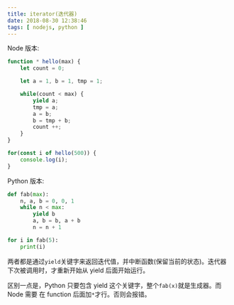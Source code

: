 ```yaml
---
title: iterator(迭代器)
date: 2018-08-30 12:38:46
tags: [ nodejs, python ]
---
```


Node 版本:

```javascript
function * hello(max) {
    let count = 0;

    let a = 1, b = 1, tmp = 1;

    while(count < max) {
        yield a;
        tmp = a;
        a = b;
        b = tmp + b;
        count ++;
    }
}

for(const i of hello(500)) {
    console.log(i);
}
```



Python 版本:

```python
def fab(max):
    n, a, b = 0, 0, 1
    while n < max:
        yield b
        a, b = b, a + b
        n = n + 1

for i in fab(5):
    print(i)
```





两者都是通过`yield`关键字来返回迭代值，并中断函数(保留当前的状态)。迭代器下次被调用时，才重新开始从 yield 后面开始运行。

区别一点是，Python 只要包含 yield 这个关键字，整个`fab(x)`就是生成器。而 Node 需要 在 function 后面加`*`才行。否则会报错。




